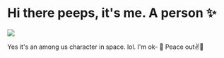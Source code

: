 # Hi there peeps, it's me. A person ✨
<img src="https://www.ubuy.co.in/productimg/?image=aHR0cHM6Ly9tLm1lZGlhLWFtYXpvbi5jb20vaW1hZ2VzL0kvODFEVEx4dmUxa0wuX0FDX1NMMTUwMF8uanBn.jpg"> 

Yes it's an among us character in space.
lol.
I'm ok-
👑
Peace out✌🙂

